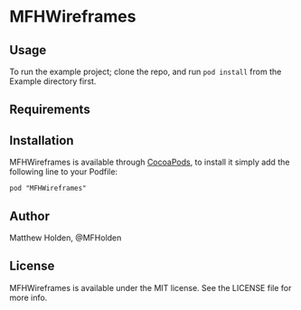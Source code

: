 # MFHWireframes


## Usage

To run the example project; clone the repo, and run `pod install` from the Example directory first.

## Requirements

## Installation

MFHWireframes is available through [CocoaPods](http://cocoapods.org), to install
it simply add the following line to your Podfile:

    pod "MFHWireframes"

## Author

Matthew Holden, @MFHolden	

## License

MFHWireframes is available under the MIT license. See the LICENSE file for more info.

